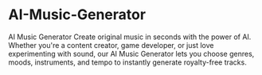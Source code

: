 # AI-Music-Generator
AI Music Generator Create original music in seconds with the power of AI. Whether you're a content creator, game developer, or just love experimenting with sound, our AI Music Generator lets you choose genres, moods, instruments, and tempo to instantly generate royalty-free tracks.
